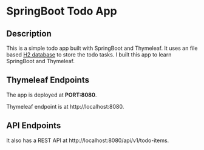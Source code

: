 # SpringBoot Todo App

## Description
This is a simple todo app built with SpringBoot and Thymeleaf. It uses an file based [H2 database](/data/)
to store the todo tasks. I built this app to learn SpringBoot and Thymeleaf.


## Thymeleaf Endpoints
The app is deployed at **PORT:8080**.

Thymeleaf endpoint is at http://localhost:8080.

## API Endpoints
It also has a REST API at http://localhost:8080/api/v1/todo-items.
